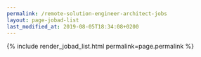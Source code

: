 ```yaml
---
permalink: /remote-solution-engineer-architect-jobs
layout: page-jobad-list
last_modified_at: 2019-08-05T18:34:08+0200
---
```

{% include render_jobad_list.html permalink=page.permalink %}
